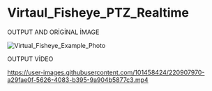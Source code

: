 # Virtaul_Fisheye_PTZ_Realtime






OUTPUT AND ORİGİNAL İMAGE 


![Virtual_Fisheye_Example_Photo](https://user-images.githubusercontent.com/101458424/220908630-4a7c7ca9-65b2-4c7e-826b-48f0dcdfed05.png)











OUTPUT VİDEO 

https://user-images.githubusercontent.com/101458424/220907970-a29fae0f-5626-4083-b395-9a904b5877c3.mp4

